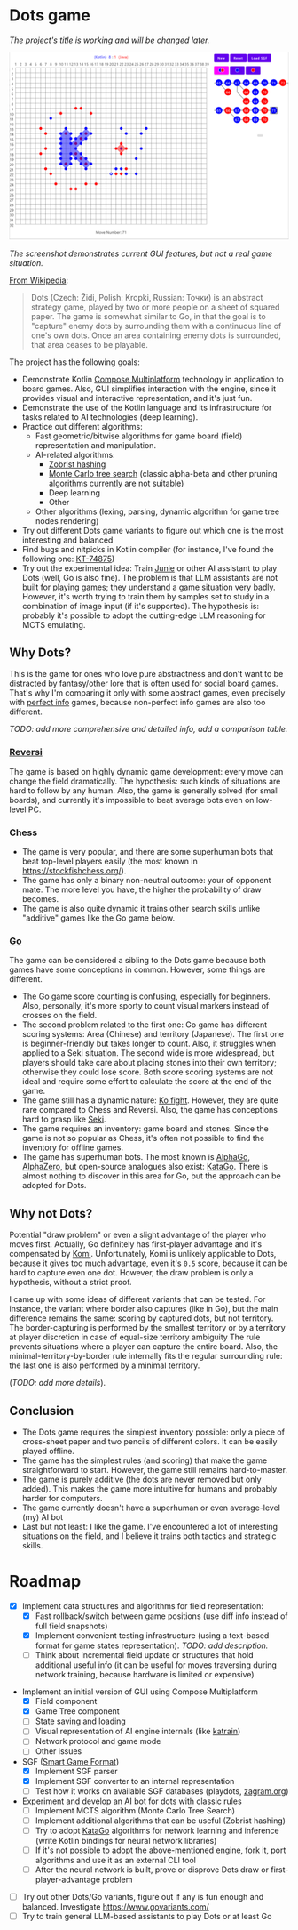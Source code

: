 # Dots game

*The project's title is working and will be changed later.*

![sample-screenshot](sample-screenshot.png)

*The screenshot demonstrates current GUI features, but not a real game situation.*

[From Wikipedia](https://en.wikipedia.org/wiki/Dots_(game)):

> Dots (Czech: Židi, Polish: Kropki, Russian: Точки) is an abstract strategy game, played by two or more people on a sheet of squared paper. The game is somewhat similar to Go, in that the goal is to "capture" enemy dots by surrounding them with a continuous line of one's own dots. Once an area containing enemy dots is surrounded, that area ceases to be playable.

The project has the following goals:

* Demonstrate Kotlin [Compose Multiplatform](https://www.jetbrains.com/compose-multiplatform/) technology in application to board games.
  Also, GUI simplifies interaction with the engine,
  since it provides visual and interactive representation, and it's just fun.
* Demonstrate the use of the Kotlin language and its infrastructure for tasks related to AI technologies (deep learning).
* Practice out different algorithms:
  * Fast geometric/bitwise algorithms for game board (field) representation and manipulation.
  * AI-related algorithms:
    * [Zobrist hashing](https://en.wikipedia.org/wiki/Zobrist_hashing)
    * [Monte Carlo tree search](https://en.wikipedia.org/wiki/Monte_Carlo_tree_search) (classic alpha-beta and other pruning algorithms currently are not suitable)
    * Deep learning
    * Other
  * Other algorithms (lexing, parsing, dynamic algorithm for game tree nodes rendering)
* Try out different Dots game variants to figure out which one is the most interesting and balanced
* Find bugs and nitpicks in Kotlin compiler (for instance, I've found the following one: [KT-74875](https://youtrack.jetbrains.com/issue/KT-74875/K2-Confusing-and-false-positive-error-on-incorrect-code-with-UNRESOLVEDREFERENCEWRONGRECEIVER))
* Try out the experimental idea:
  Train [Junie](https://www.jetbrains.com/junie/) or other AI assistant to play Dots (well, Go is also fine). 
  The problem is that LLM assistants are not built for playing games; they understand a game situation very badly.
  However, it's worth trying to train them by samples set to study in a combination of image input (if it's supported).
  The hypothesis is: probably it's possible to adopt the cutting-edge LLM reasoning for MCTS emulating.

## Why Dots?

This is the game for ones who love pure abstractness
and don't want to be distracted by fantasy/other lore that is often used for
social board games.
That's why I'm comparing it only with some abstract games,
even precisely with [perfect info](https://en.wikipedia.org/wiki/Perfect_information) games,
because non-perfect info games are also too different.

*TODO: add more comprehensive and detailed info, add a comparison table.*

### [Reversi](https://en.wikipedia.org/wiki/Reversi)

The game is based on highly dynamic game development: every move can change the field dramatically.
The hypothesis: such kinds of situations are hard to follow by any human.
Also, the game is generally solved (for small boards),
and currently it's impossible to beat average bots even on low-level PC.

### Chess

* The game is very popular, and there are some superhuman bots that beat top-level players easily (the most known in https://stockfishchess.org/).
* The game has only a binary non-neutral outcome: your of opponent mate. The more level you have, the higher the probability of draw becomes.
* The game is also quite dynamic it trains other search skills unlike "additive" games like the Go game below.

### [Go](https://en.wikipedia.org/wiki/Go_(game)#Computers_and_Go)

The game can be considered a sibling to the Dots game because both games have some conceptions in common.
However, some things are different.

* The Go game score counting is confusing, especially for beginners.
  Also, personally, it's more sporty to count visual markers instead of crosses on the field.
* The second problem related to the first one: Go game has different scoring systems: Area (Chinese) and territory (Japanese).
  The first one is beginner-friendly but takes longer to count. Also, it struggles when applied to a Seki situation.
  The second wide is more widespread, but players should take care about placing stones into their own territory; otherwise they could lose score.
  Both score scoring systems are not ideal and require some effort to calculate the score at the end of the game.
* The game still has a dynamic nature:
  [Ko fight](https://en.wikipedia.org/wiki/Ko_fight#:~:text=The%20existence%20of%20ko%20fights,forbidden%2C%20for%20one%20turn%20only.).
  However, they are quite rare compared to Chess and Reversi.
  Also, the game has conceptions hard to grasp like [Seki](https://senseis.xmp.net/?Seki).
* The game requires an inventory: game board and stones. Since the game is not so popular as Chess, it's often not possible to find the inventory for offline games.
* The game has superhuman bots.
  The most known is [AlphaGo](https://en.wikipedia.org/wiki/AlphaGo),
  [AlphaZero](https://en.wikipedia.org/wiki/AlphaZero),
  but open-source analogues also exist: [KataGo](https://github.com/lightvector/KataGo).
  There is almost nothing to discover in this area for Go, but the approach can be adopted for Dots.

## Why not Dots?

Potential "draw problem" or even a slight advantage of the player who moves first.
Actually, Go definitely has first-player advantage and it's compensated by [Komi](https://en.wikipedia.org/wiki/Komi_(Go)).
Unfortunately, Komi is unlikely applicable to Dots, because it gives too much advantage, even it's `0.5` score,
because it can be hard to capture even one dot.
However, the draw problem is only a hypothesis, without a strict proof.

I came up with some ideas of different variants that can be tested.
For instance, the variant where border also captures (like in Go), but the main difference remains the same:
scoring by captured dots, but not territory.
The border-capturing is performed by the smallest territory or by a territory at player discretion in case of equal-size territory ambiguity 
The rule prevents situations where a player can capture the entire board.
Also, the minimal-territory-by-border rule internally fits the regular surrounding rule: the last one is also performed by a minimal territory.

(*TODO: add more details*).

## Conclusion

* The Dots game requires the simplest inventory possible: only a piece of cross-sheet paper and two pencils of different colors.
  It can be easily played offline. 
* The game has the simplest rules (and scoring) that make the game straightforward to start. However, the game still remains hard-to-master.
* The game is purely additive (the dots are never removed but only added). This makes the game more intuitive for humans and probably harder for computers.
* The game currently doesn't have a superhuman or even average-level (my) AI bot
* Last but not least: I like the game. I've encountered a lot of interesting situations on the field, and I believe it trains both tactics and strategic skills.

# Roadmap

* [x] Implement data structures and algorithms for field representation:
  * [x] Fast rollback/switch between game positions (use diff info instead of full field snapshots)
  * [x] Implement convenient testing infrastructure (using a text-based format for game states representation). *TODO: add description.*
  * [ ] Think about incremental field update or structures that hold additional useful info (it can be useful for moves traversing during network training, because hardware is limited or expensive)
* Implement an initial version of GUI using Compose Multiplatform
  * [x] Field component
  * [x] Game Tree component
  * [ ] State saving and loading
  * [ ] Visual representation of AI engine internals (like [katrain](https://github.com/sanderland/katrain))
  * [ ] Network protocol and game mode
  * [ ] Other issues
* SGF ([Smart Game Format](https://en.wikipedia.org/wiki/Smart_Game_Format))
  * [x] Implement SGF parser
  * [x] Implement SGF converter to an internal representation
  * [ ] Test how it works on available SGF databases (playdots, [zagram.org](https://zagram.org/eidokropki/index.html))
* Experiment and develop an AI bot for dots with classic rules
  * [ ] Implement MCTS algorithm (Monte Carlo Tree Search)
  * [ ] Implement additional algorithms that can be useful (Zobrist hashing)
  * [ ] Try to adopt [KataGo](https://github.com/lightvector/KataGo) algorithms for network learning and inference (write Kotlin bindings for neural network libraries)
  * [ ] If it's not possible to adopt the above-mentioned engine, fork it, port algorithms and use it as an external CLI tool
  * [ ] After the neural network is built, prove or disprove Dots draw or first-player-advantage problem
* [ ] Try out other Dots/Go variants, figure out if any is fun enough and balanced. Investigate https://www.govariants.com/
* [ ] Try to train general LLM-based assistants to play Dots or at least Go